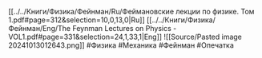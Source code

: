[[../../Книги/Физика/Фейнман/Ru/Феймановские лекции по физике. Том 1.pdf#page=312&selection=10,0,13,0|Ru]]
[[../../Книги/Физика/Фейнман/Eng/The Feynman Lectures on Physics - VOL1.pdf#page=331&selection=24,1,33,1|Eng]]
![[Source/Pasted image 20241013012643.png]]
#Физика #Механика #Фейнман #Опечатка 